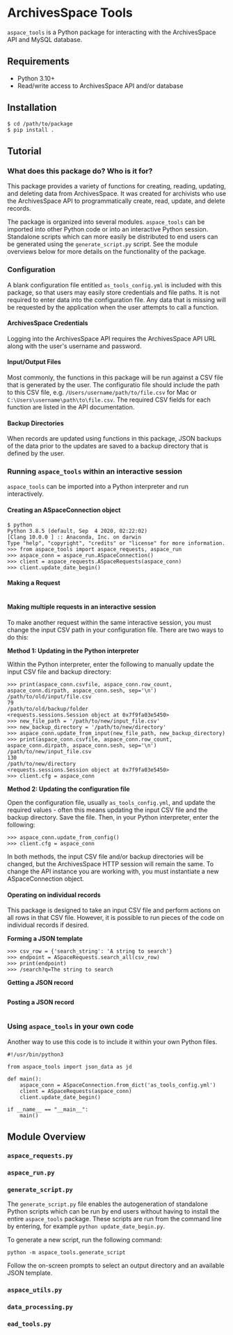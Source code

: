 # ArchivesSpace Tools

`aspace_tools` is a Python package for interacting with the ArchivesSpace API and MySQL database.

## Requirements

* Python 3.10+
* Read/write access to ArchivesSpace API and/or database

## Installation

```
$ cd /path/to/package
$ pip install .
```

## Tutorial

### What does this package do? Who is it for?

This package provides a variety of functions for creating, reading, updating, and deleting data from ArchivesSpace. It was created for archivists who use the ArchivesSpace API to programmatically create, read, update, and delete records.

The package is organized into several modules. `aspace_tools` can be imported into other Python code or into an interactive Python session. Standalone scripts which can more easily be distributed to end users can be generated using the `generate_script.py` script. See the module overviews below for more details on the functionality of the package.

### Configuration

A blank configuration file entitled `as_tools_config.yml` is included with this package, so that users may easily store credentials and file paths. It is not required to enter data into the configuration file. Any data that is missing will be requested by the application when the user attempts to call a function.

#### ArchivesSpace Credentials

Logging into the ArchivesSpace API requires the ArchivesSpace API URL along with the user's username and password. 

#### Input/Output Files

Most commonly, the functions in this package will be run against a CSV file that is generated by the user. The configuratio file should include the path to this CSV file, e.g. `/Users/username/path/to/file.csv` for Mac or `C:\Users\username\path\to\file.csv`. The required CSV fields for each function are listed in the API documentation.

#### Backup Directories

When records are updated using functions in this package, JSON backups of the data prior to the updates are saved to a backup directory that is defined by the user.


### Running `aspace_tools` within an interactive session

`aspace_tools` can be imported into a Python interpreter and run interactively.

#### Creating an ASpaceConnection object

```
$ python
Python 3.8.5 (default, Sep  4 2020, 02:22:02)
[Clang 10.0.0 ] :: Anaconda, Inc. on darwin
Type "help", "copyright", "credits" or "license" for more information.
>>> from aspace_tools import aspace_requests, aspace_run
>>> aspace_conn = aspace_run.ASpaceConnection()
>>> client = aspace_requests.ASpaceRequests(aspace_conn)
>>> client.update_date_begin()

```

#### Making a Request

```
```

#### Making multiple requests in an interactive session

To make another request within the same interactive session, you must change the input CSV path in your configuration file. There are two ways to do this:

__Method 1: Updating in the Python interpreter__

Within the Python interpreter, enter the following to manually update the input CSV file and backup directory:

```
>>> print(aspace_conn.csvfile, aspace_conn.row_count, aspace_conn.dirpath, aspace_conn.sesh, sep='\n')
/path/to/old/input/file.csv
79
/path/to/old/backup/folder
<requests.sessions.Session object at 0x7f9fa03e5450>
>>> new_file_path = '/path/to/new/input_file.csv'
>>> new_backup_directory = '/path/to/new/directory'
>>> aspace_conn.update_from_input(new_file_path, new_backup_directory)
>>> print(aspace_conn.csvfile, aspace_conn.row_count, aspace_conn.dirpath, aspace_conn.sesh, sep='\n')
/path/to/new/input_file.csv
130
/path/to/new/directory
<requests.sessions.Session object at 0x7f9fa03e5450>
>>> client.cfg = aspace_conn
```

__Method 2: Updating the configuration file__


Open the configuration file, usually `as_tools_config.yml`, and update the required values - often this means updating the input CSV file and the backup directory. Save the file. Then, in your Python interpreter, enter the following:

```
>>> aspace_conn.update_from_config()
>>> client.cfg = aspace_conn
```

In both methods, the input CSV file and/or backup directories will be changed, but the ArchivesSpace HTTP session will remain the same. To change the API instance you are working with, you must instantiate a new ASpaceConnection object.

#### Operating on individual records

This package is designed to take an input CSV file and perform actions on all rows in that CSV file. However, it is possible to run pieces of the code on individual records if desired.

__Forming a JSON template__

```
>>> csv_row = {'search_string': 'A string to search'}
>>> endpoint = ASpaceRequests.search_all(csv_row)
>>> print(endpoint)
>>> /search?q=The string to search
```

__Getting a JSON record__

```

```

__Posting a JSON record__

```
```

### Using `aspace_tools` in your own code

Another way to use this code is to include it within your own Python files. 

```
#!/usr/bin/python3

from aspace_tools import json_data as jd

def main():
	aspace_conn = ASpaceConnection.from_dict('as_tools_config.yml')
	client = ASpaceRequests(aspace_conn)
	client.update_date_begin()

if __name__ == "__main__":
	main()

```

<!-- ## Running `aspace_tools` from the command line

TBD - need to update the CLI scripts before this can be done. -->

## Module Overview

### `aspace_requests.py`

### `aspace_run.py`

### `generate_script.py`

The `generate_script.py` file enables the autogeneration of standalone Python scripts which can be run by end users without having to install the entire `aspace_tools` package. These scripts are run from the command line by entering, for example `python update_date_begin.py`.

To generate a new script, run the following command:

`python -m aspace_tools.generate_script`

Follow the on-screen prompts to select an output directory and an available JSON template.

### `aspace_utils.py`

### `data_processing.py`

### `ead_tools.py`





